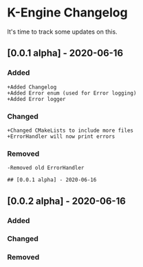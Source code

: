 # K-Engine Changelog

It's time to track some updates on this.

## [0.0.1 alpha] - 2020-06-16
 
 
### Added
    
    +Added Changelog 
    +Added Error enum (used for Error logging)
    +Added Error logger
    

### Changed

    +Changed CMakeLists to include more files 
    +ErrorHandler will now print errors

### Removed 
    -Removed old ErrorHandler

    ## [0.0.1 alpha] - 2020-06-16
 
 

## [0.0.2 alpha] - 2020-06-16

### Added
    

### Changed

    

### Removed 
    